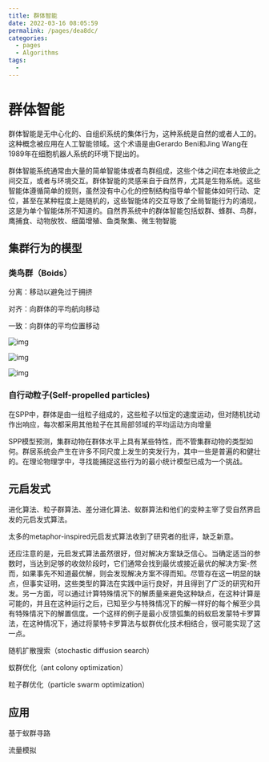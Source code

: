 ```yaml
---
title: 群体智能
date: 2022-03-16 08:05:59
permalink: /pages/dea8dc/
categories:
  - pages
  - Algorithms
tags:
  - 
---
```

# 群体智能

群体智能是无中心化的、自组织系统的集体行为，这种系统是自然的或者人工的。这种概念被应用在人工智能领域。这个术语是由Gerardo Beni和Jing Wang在1989年在细胞机器人系统的环境下提出的。

群体智能系统通常由大量的简单智能体或者鸟群组成，这些个体之间在本地彼此之间交互，或者与环境交互。群体智能的灵感来自于自然界，尤其是生物系统。这些智能体遵循简单的规则，虽然没有中心化的控制结构指导单个智能体如何行动、定位，甚至在某种程度上是随机的，这些智能体的交互导致了全局智能行为的涌现，这是为单个智能体所不知道的。自然界系统中的群体智能包括蚁群、蜂群、鸟群，鹰捕食、动物放牧、细菌增殖、鱼类聚集、微生物智能

## 集群行为的模型

### 类鸟群（Boids）

分离：移动以避免过于拥挤

对齐：向群体的平均航向移动

一致：向群体的平均位置移动

![img](https://pic4.zhimg.com/80/v2-d9c524dddb236d1e2300b7100e7ab74f_720w.jpg)

![img](https://pic2.zhimg.com/80/v2-8cc77c9a7f5ec21fd841f638d94e22e5_720w.jpg)

![img](https://pic1.zhimg.com/80/v2-9b73119ef6e35e5247a266e0b1fe8368_720w.jpg)

### 自行动粒子(Self-propelled particles)

在SPP中，群体是由一组粒子组成的，这些粒子以恒定的速度运动，但对随机扰动作出响应，每次都采用其他粒子在其局部邻域的平均运动方向增量

SPP模型预测，集群动物在群体水平上具有某些特性，而不管集群动物的类型如何。群居系统会产生在许多不同尺度上发生的突发行为，其中一些是普遍的和健壮的。在理论物理学中，寻找能捕捉这些行为的最小统计模型已成为一个挑战。

## 元启发式

进化算法、粒子群算法、差分进化算法、蚁群算法和他们的变种主宰了受自然界启发的元启发式算法。

太多的metaphor-inspired元启发式算法收到了研究者的批评，缺乏新意。

还应注意的是，元启发式算法虽然很好，但对解决方案缺乏信心。当确定适当的参数时，当达到足够的收敛阶段时，它们通常会找到最优或接近最优的解决方案-然而，如果事先不知道最优解，则会发现解决方案不得而知。尽管存在这一明显的缺点，但事实证明，这些类型的算法在实践中运行良好，并且得到了广泛的研究和开发。另一方面，可以通过计算特殊情况下的解质量来避免这种缺点，在这种计算是可能的，并且在这种运行之后，已知至少与特殊情况下的解一样好的每个解至少具有特殊情况下的解置信度。一个这样的例子是最小反馈弧集的蚂蚁启发蒙特卡罗算法，在这种情况下，通过将蒙特卡罗算法与蚁群优化技术相结合，很可能实现了这一点。

随机扩散搜索（stochastic diffusion search）

蚁群优化（ant colony optimization）

粒子群优化（particle swarm optimization）



## 应用

基于蚁群寻路

流量模拟

